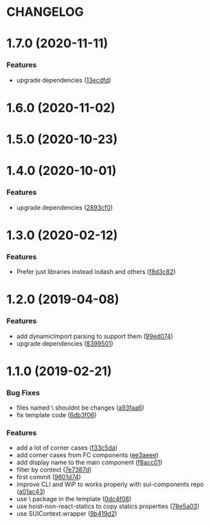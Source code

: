 # CHANGELOG

# 1.7.0 (2020-11-11)


### Features

* upgrade dependencies ([13ecdfd](https://github.com/SUI-Components/sui/commit/13ecdfd614e5c5e8d5ee7e43dea559db2d4acdb2))



# 1.6.0 (2020-11-02)



# 1.5.0 (2020-10-23)



# 1.4.0 (2020-10-01)


### Features

* upgrade dependencies ([2893cf0](https://github.com/SUI-Components/sui/commit/2893cf0aa221ae320a47191590776a6d81ba0570))



# 1.3.0 (2020-02-12)


### Features

* Prefer just libraries instead lodash and others ([f8d3c82](https://github.com/SUI-Components/sui/commit/f8d3c82c9e9369885bc00a85adb9f8e5c746c251))



# 1.2.0 (2019-04-08)


### Features

* add dynamicImport parsing to support them ([99ed074](https://github.com/SUI-Components/sui/commit/99ed074f74f4f54be187846ac7424f560017921c))
* upgrade dependencies ([8399501](https://github.com/SUI-Components/sui/commit/8399501ab51fe8923765cedfa0e80f0f99b93a8f))



# 1.1.0 (2019-02-21)


### Bug Fixes

* files named \ shouldnt be changes ([a93faa6](https://github.com/SUI-Components/sui/commit/a93faa6ab90bf2788051e648c2dc3532e1188a29))
* fix template code ([6db3f06](https://github.com/SUI-Components/sui/commit/6db3f064e5323f78b94ff188200930204bb5193d))


### Features

* add a lot of corner cases ([f33c5da](https://github.com/SUI-Components/sui/commit/f33c5da248b8159d6573616144f57768eab1bf56))
* add corner cases from FC components ([ee3aeee](https://github.com/SUI-Components/sui/commit/ee3aeee3cc92920c8173c6eb9f6c7ee67a2117bc))
* add display name to the main component ([f8acc01](https://github.com/SUI-Components/sui/commit/f8acc012d4890040ccabfcc126062b63ad6cedf3))
* filter by context ([7e7387d](https://github.com/SUI-Components/sui/commit/7e7387d7e6a53d19bb81e77bb0d36ca073226926))
* first commit ([9601d74](https://github.com/SUI-Components/sui/commit/9601d7483fd4bb112b85339e7c5642bf8cb42743))
* improve CLI and WiP to works properly with sui-components repo ([a01ac43](https://github.com/SUI-Components/sui/commit/a01ac43c965ae9da5e02b3a3e698c1b8c836e024))
* use \ package in the template ([0dc4f08](https://github.com/SUI-Components/sui/commit/0dc4f08950e2a65f7a1827cf4ff93686390c97ac))
* use hoist-non-react-statics to copy statics properties ([78e5a03](https://github.com/SUI-Components/sui/commit/78e5a03b45d7965b6ea8505a8ec0bca90c4b3bc0))
* use SUIContext.wrapper ([9b419d2](https://github.com/SUI-Components/sui/commit/9b419d2e8fa5326be53e62d10000b47ebc4bad4c))



